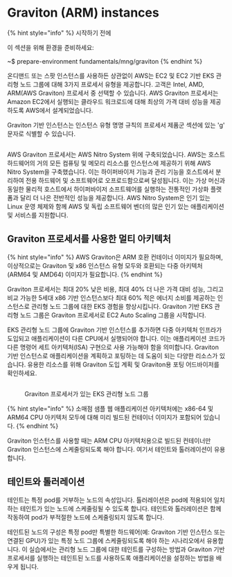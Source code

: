 # Graviton (ARM) instances

{% hint style="info" %}
시작하기 전에&#x20;

이 섹션을 위해 환경을 준비하세요:

\~$ prepare-environment fundamentals/mng/graviton
{% endhint %}



온디맨드 또는 스팟 인스턴스를 사용하든 상관없이 AWS는 EC2 및 EC2 기반 EKS 관리형 노드 그룹에 대해 3가지 프로세서 유형을 제공합니다. 고객은 Intel, AMD, ARM(AWS Graviton) 프로세서 중 선택할 수 있습니다. AWS Graviton 프로세서는 Amazon EC2에서 실행되는 클라우드 워크로드에 대해 최상의 가격 대비 성능을 제공하도록 AWS에서 설계되었습니다.

Graviton 기반 인스턴스는 인스턴스 유형 명명 규칙의 프로세서 제품군 섹션에 있는 'g' 문자로 식별할 수 있습니다.

<figure><img src="https://eksworkshop.com/assets/images/instance-type-name-68b6c849bc149835c32e9059519b306e.webp" alt=""><figcaption></figcaption></figure>



AWS Graviton 프로세서는 AWS Nitro System 위에 구축되었습니다. AWS는 호스트 하드웨어의 거의 모든 컴퓨팅 및 메모리 리소스를 인스턴스에 제공하기 위해 AWS Nitro System을 구축했습니다. 이는 하이퍼바이저 기능과 관리 기능을 호스트에서 분리하여 전용 하드웨어 및 소프트웨어로 오프로드함으로써 달성됩니다. 이는 가상 머신과 동일한 물리적 호스트에서 하이퍼바이저 소프트웨어를 실행하는 전통적인 가상화 플랫폼과 달리 더 나은 전반적인 성능을 제공합니다. AWS Nitro System은 인기 있는 Linux 운영 체제와 함께 AWS 및 독립 소프트웨어 벤더의 많은 인기 있는 애플리케이션 및 서비스를 지원합니다.

## Graviton 프로세서를 사용한 멀티 아키텍처 &#x20;

{% hint style="info" %}
AWS Graviton은 ARM 호환 컨테이너 이미지가 필요하며, 이상적으로는 Graviton 및 x86 인스턴스 유형 모두와 호환되는 다중 아키텍처(ARM64 및 AMD64) 이미지가 필요합니다.
{% endhint %}

Graviton 프로세서는 최대 20% 낮은 비용, 최대 40% 더 나은 가격 대비 성능, 그리고 비교 가능한 5세대 x86 기반 인스턴스보다 최대 60% 적은 에너지 소비를 제공하는 인스턴스로 관리형 노드 그룹에 대한 EKS 경험을 향상시킵니다. Graviton 기반 EKS 관리형 노드 그룹은 Graviton 프로세서로 EC2 Auto Scaling 그룹을 시작합니다.

EKS 관리형 노드 그룹에 Graviton 기반 인스턴스를 추가하면 다중 아키텍처 인프라가 도입되고 애플리케이션이 다른 CPU에서 실행되어야 합니다. 이는 애플리케이션 코드가 다른 명령어 세트 아키텍처(ISA) 구현으로 사용 가능해야 함을 의미합니다. Graviton 기반 인스턴스로 애플리케이션을 계획하고 포팅하는 데 도움이 되는 다양한 리소스가 있습니다. 유용한 리소스를 위해 Graviton 도입 계획 및 Graviton용 포팅 어드바이저를 확인하세요.

<figure><img src="https://eksworkshop.com/assets/images/eks-graviton-a30b3e6a3d983963ce62582bc34ff6ce.webp" alt=""><figcaption><p>Graviton 프로세서가 있는 EKS 관리형 노드 그룹</p></figcaption></figure>

{% hint style="info" %}
소매점 샘플 웹 애플리케이션 아키텍처에는 x86-64 및 ARM64 CPU 아키텍처 모두에 대해 미리 빌드된 컨테이너 이미지가 포함되어 있습니다.
{% endhint %}

Graviton 인스턴스를 사용할 때는 ARM CPU 아키텍처용으로 빌드된 컨테이너만 Graviton 인스턴스에 스케줄링되도록 해야 합니다. 여기서 테인트와 톨러레이션이 유용합니다.

## 테인트와 톨러레이션&#x20;

테인트는 특정 pod를 거부하는 노드의 속성입니다. 톨러레이션은 pod에 적용되어 일치하는 테인트가 있는 노드에 스케줄링될 수 있도록 합니다. 테인트와 톨러레이션은 함께 작동하여 pod가 부적절한 노드에 스케줄링되지 않도록 합니다.

테인트된 노드의 구성은 특정 pod만 특별한 하드웨어(예: Graviton 기반 인스턴스 또는 연결된 GPU)가 있는 특정 노드 그룹에 스케줄링되도록 해야 하는 시나리오에서 유용합니다. 이 실습에서는 관리형 노드 그룹에 대한 테인트를 구성하는 방법과 Graviton 기반 프로세서를 실행하는 테인트된 노드를 사용하도록 애플리케이션을 설정하는 방법을 배우게 됩니다.
